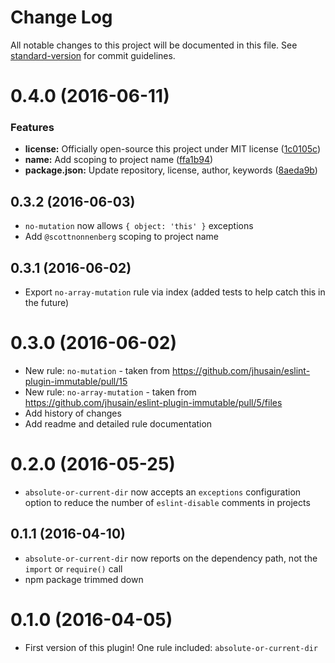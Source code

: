 # Change Log

All notable changes to this project will be documented in this file. See [standard-version](https://github.com/conventional-changelog/standard-version) for commit guidelines.

<a name="0.4.0"></a>
# 0.4.0 (2016-06-11)


### Features

* **license:** Officially open-source this project under MIT license ([1c0105c](https://github.com/scottnonnenberg/eslint-plugin-thehelp/commit/1c0105c))
* **name:** Add scoping to project name ([ffa1b94](https://github.com/scottnonnenberg/eslint-plugin-thehelp/commit/ffa1b94))
* **package.json:** Update repository, license, author, keywords ([8aeda9b](https://github.com/scottnonnenberg/eslint-plugin-thehelp/commit/8aeda9b))


<a name="0.3.2"></a>
## 0.3.2 (2016-06-03)

* `no-mutation` now allows `{ object: 'this' }` exceptions
* Add `@scottnonnenberg` scoping to project name


<a name="0.3.1"></a>
## 0.3.1 (2016-06-02)

* Export `no-array-mutation` rule via index (added tests to help catch this in the future)


<a name="0.3.0"></a>
# 0.3.0 (2016-06-02)

* New rule: `no-mutation` - taken from https://github.com/jhusain/eslint-plugin-immutable/pull/15
* New rule: `no-array-mutation` - taken from https://github.com/jhusain/eslint-plugin-immutable/pull/5/files
* Add history of changes
* Add readme and detailed rule documentation


<a name="0.2.0"></a>
# 0.2.0 (2016-05-25)

* `absolute-or-current-dir` now accepts an `exceptions` configuration option to reduce the number of `eslint-disable` comments in projects


<a name="0.1.1"></a>
## 0.1.1 (2016-04-10)

* `absolute-or-current-dir` now reports on the dependency path, not the `import` or `require()` call
* npm package trimmed down


<a name="0.1.0"></a>
# 0.1.0 (2016-04-05)

* First version of this plugin! One rule included: `absolute-or-current-dir`

